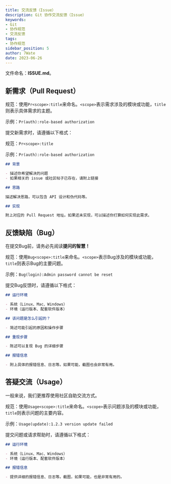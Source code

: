 ```yaml
---
title: 交流反馈（Issue）
description: Git 协作交流反馈（Issue）
keywords:
- Git 
- 协作规范
- 交流反馈
tags:
- 协作规范
sidebar_position: 5
author: 7Wate
date: 2023-06-26
---
```



文件命名：**ISSUE.md**。

## 新需求（Pull Request）

规范：使用`Pr<scope>:title`来命名。`<scope>`表示需求涉及的模块或功能，`title`则表示具体需求的主题。

示例：`Pr(auth):role-based authorization`

提交新需求时，请遵循以下格式：

规范：`Pr<scope>:title`

示例：`Pr(auth):role-based authorization`

```markdown
## 背景

- 描述你希望解决的问题
- 如果相关的 issue 或社区帖子已存在，请附上链接

## 思路

描述解决思路，可以包含 API 设计和伪代码等。

## 实现

附上对应的 Pull Request 地址。如果还未实现，可以描述你打算如何实现此需求。

```

## 反馈缺陷（Bug）

在提交Bug前，请务必先阅读**提问的智慧！**

规范：使用`Bug<scope>:title`来命名。`<scope>`表示Bug涉及的模块或功能，`title`则表示Bug的主要问题。

示例：`Bug(login):Admin password cannot be reset`

提交Bug反馈时，请遵循以下格式：

```markdown
## 运行环境

- 系统（Linux、Mac、Windows）
- 环境（运行版本、配套软件版本）

## 该问题是怎么引起的？

- 简述可能引起的原因和操作步骤

## 重现步骤

- 陈述可以复现 Bug 的详细步骤

## 报错信息

- 附上具体的报错信息、日志等。如果可能，截图也会非常有用。

```

## 答疑交流（Usage）

一般来说，我们更推荐使用社区自助交流方式。

规范：使用`Usage<scope>:title`来命名。`<scope>`表示问题涉及的模块或功能，`title`则表示问题的主要内容。

示例：`Usage(update):1.2.3 version update failed`

提交问题或请求帮助时，请遵循以下格式：

```markdown
## 运行环境

- 系统（Linux、Mac、Windows）
- 环境（运行版本、配套软件版本）

## 报错信息

- 提供详细的报错信息、日志等。截图，如果可能，也是非常有用的。

```
